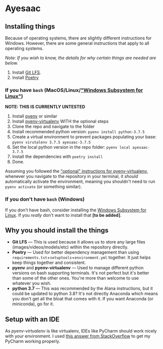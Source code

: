 # Ayesaac

## Installing things

Because of operating systems, there are slightly different instructions for Windows. However, there are some general instructions that apply to all operating systems. 

*Note: If you wish to know, the details for why certain things are needed are below.*

1. Install [Git LFS](https://github.com/git-lfs/git-lfs/wiki/Installation).
1. Install [Poetry](https://python-poetry.org/docs/)

### If you have `bash` (MacOS/Linux/["Windows Subsystem for Linux"](https://docs.microsoft.com/en-us/windows/wsl/install-win10))

**NOTE: THIS IS CURRENTLY UNTESTED**

1. Install [pyenv](https://github.com/pyenv/pyenv) or similar
1. Install [pyenv-virtualenv](https://github.com/pyenv/pyenv-virtualenv) WITH the optional steps
1. Clone the repo and navigate to the folder
1. Install recommended python version: `pyenv install python-3.7.5`
1. Create a virtual environment to prevent packages populating your base: `pyenv virutalenv 3.7.5 ayesaac-3.7.5`
1. Set the local python version in the repo folder: `pyenv local ayesaac-3.7.5`
1. Install the dependencies with `poetry install`
1. Done. 

Assuming you followed the ["optional" instructions for pyenv-virtualenv](https://github.com/pyenv/pyenv-virtualenv#activate-virtualenv), whenever you navigate to the repository in your terminal, it _should_ automatically activate the environment, meaning you shouldn't need to run `pyenv activate` (or something similar).

### If you don't have `bash` (Windows)

If you don't have bash, consider installing the [Windows Subsystem for Linux](https://docs.microsoft.com/en-us/windows/wsl/install-win10). If you _really_ don't want to install that **[to be added]**.

## Why you should install the things

* **Git LFS** — This is used because it allows us to store any large files (images/videos/models/etc) within the repository directly. 
* **Poetry** — Used for better dependency management than using `requirements.txt`+`setuptools`+`environment.yml` together. It just helps keep things together and consistent. 
* **pyenv** and **pyenv-virtualenv** — Used to manage different python versions on bash supporting terminals. It's not perfect but it's better than some of the other ones. You're more than welcome to use whatever you wish. 
* **python 3.7** — This was recommended by the Alana instructions, but it could be updated to python 3.8? It's not directly Anaconda which means you don't get all the bloat that comes with it. If you want Anaconda (or miniconda), go for it. 

## Setup with an IDE

As _pyenv-virtualenv_ is like virtualenv, IDEs like PyCharm should work nicely with your environment. I used [this answer from StackOverflow](https://stackoverflow.com/a/51545578) to get my PyCharm working properly. 
